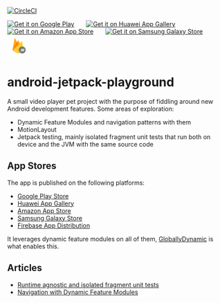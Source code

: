 
[![CircleCI](https://circleci.com/gh/jeppeman/android-jetpack-playground/tree/master.svg?style=svg)](https://circleci.com/gh/jeppeman/android-jetpack-playground/tree/master)

<a href='https://play.google.com/store/apps/details?id=com.jeppeman.jetpackplayground'><img height="50" width="50" alt='Get it on Google Play' src='assets/google-play-store.png'/></a>&nbsp;&nbsp;&nbsp;&nbsp;&nbsp;&nbsp;
<a href='https://appgallery7.huawei.com/#/app/C102509249'><img height="50" width="50" alt='Get it on Huawei App Gallery' src='assets/huawei-app-gallery.png'/></a>&nbsp;&nbsp;&nbsp;&nbsp;&nbsp;&nbsp;
<a href='https://play.google.com/store/apps/details?id=com.jeppeman.jetpackplayground&gl=SE&pcampaignid=pcampaignidMKT-Other-global-all-co-prtnr-py-PartBadge-Mar2515-1'><img height="50" width="50" alt='Get it on Amazon App Store' src='assets/amazon-app-store.png'/></a>&nbsp;&nbsp;&nbsp;&nbsp;&nbsp;&nbsp;
<a href='http://apps.samsung.com/appquery/appDetail.as?appId=com.jeppeman.jetpackplayground'><img height="50" width="50" alt='Get it on Samsung Galaxy Store' src='assets/samsung-galaxy-store.png'/></a>&nbsp;&nbsp;&nbsp;&nbsp;&nbsp;&nbsp;
<a href='https://appdistribution.firebase.dev/i/4687a997751fbc85'><img height="50" width="50" alt='Get it Firebase App Distribution' src='assets/firebase-app-distribution.png'/></a>&nbsp;&nbsp;&nbsp;&nbsp;&nbsp;&nbsp;

# android-jetpack-playground

A small video player pet project with the purpose of fiddling around new Android development features.
Some areas of exploration:
* Dynamic Feature Modules and navigation patterns with them
* MotionLayout
* Jetpack testing, mainly isolated fragment unit tests that run both on device and the JVM with the same source code

App Stores
---
The app is published on the following platforms:
* [Google Play Store](https://play.google.com/store/apps/details?id=com.jeppeman.jetpackplayground)
* [Huawei App Gallery](https://appgallery7.huawei.com/#/app/C102509249)
* [Amazon App Store](http://apps.samsung.com/appquery/appDetail.as?appId=com.jeppeman.jetpackplayground)
* [Samsung Galaxy Store](http://apps.samsung.com/appquery/appDetail.as?appId=com.jeppeman.jetpackplayground)
* [Firebase App Distribution](https://appdistribution.firebase.dev/i/4687a997751fbc85)

It leverages dynamic feature modules on all of them, [GloballyDynamic](https://github.com/jeppeman/GloballyDynamic) is what enables this. 

Articles
---
* <a href="https://proandroiddev.com/isolated-fragments-unit-tests-that-run-both-instrumented-and-on-the-jvm-with-the-same-source-code-283db2e9be5d">Runtime agnostic and isolated fragment unit tests</a>
* <a href="https://medium.com/@jesperaamann/navigation-with-dynamic-feature-modules-48ee7645488">Navigation with Dynamic Feature Modules</a>
